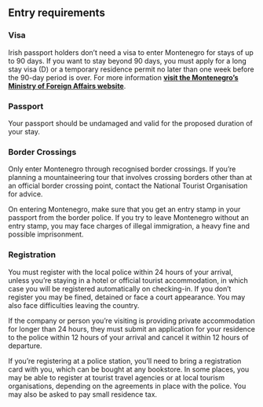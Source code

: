 ## Entry requirements

### **Visa**

Irish passport holders don’t need a visa to enter Montenegro for stays of up to 90 days. If you want to stay beyond 90 days, you must apply for a long stay visa (D) or a temporary residence permit no later than one week before the 90-day period is over. For more information [**visit the Montenegro’s Ministry of Foreign Affairs website**](http://www.mvp.gov.me/en/sections/consular-affairs/visa-regimes-for-citizens-of-Montenegro/).

### **Passport**

Your passport should be undamaged and valid for the proposed duration of your stay.

### **Border Crossings**

Only enter Montenegro through recognised border crossings. If you’re planning a mountaineering tour that involves crossing borders other than at an official border crossing point, contact the National Tourist Organisation for advice.

On entering Montenegro, make sure that you get an entry stamp in your passport from the border police. If you try to leave Montenegro without an entry stamp, you may face charges of illegal immigration, a heavy fine and possible imprisonment.

### **Registration**

You must register with the local police within 24 hours of your arrival, unless you’re staying in a hotel or official tourist accommodation, in which case you will be registered automatically on checking-in. If you don’t register you may be fined, detained or face a court appearance. You may also face difficulties leaving the country.

If the company or person you’re visiting is providing private accommodation for longer than 24 hours, they must submit an application for your residence to the police within 12 hours of your arrival and cancel it within 12 hours of departure.

If you’re registering at a police station, you’ll need to bring a registration card with you, which can be bought at any bookstore. In some places, you may be able to register at tourist travel agencies or at local tourism organisations, depending on the agreements in place with the police. You may also be asked to pay small residence tax.